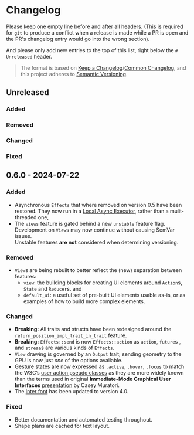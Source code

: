 # Changelog

Please keep one empty line before and after all headers. (This is required for `git` to produce a conflict when a release is made while a PR is open and the PR's changelog entry would go into the wrong section).

And please only add new entries to the top of this list, right below the `# Unreleased` header.

> The format is based on [Keep a Changelog](https://keepachangelog.com/en/1.1.0/)/[Common Changelog](https://common-changelog.org),
> and this project adheres to [Semantic Versioning](https://semver.org/spec/v2.0.0.html).



## Unreleased

### Added

### Removed

### Changed

### Fixed



## 0.6.0 - 2024-07-22

### Added

- Asynchronous `Effects` that where removed on version 0.5 have been restored. They now run in a [Local Async Executor](https://maciej.codes/2022-06-09-local-async.html), rather than a mulit-threaded one, 
- The `views` feature is gated behind a new `unstable` feature flag. Development on `View`s may now continue without causing SemVar issues.  
  Unstable features **are not** considered when determining versioning.

### Removed

- `View`s are being rebuilt to better reflect the (new) separation between features:
  - `view`: the building blocks for creating UI elements around `Action`s, `State` and `Reducer`s. and
  - `default_ui`: a useful set of pre-built UI elements usable as-is, or as examples of how to build more complex elements.

### Changed

- **Breaking:** All traits and structs have been redesigned around the `return_position_impl_trait_in_trait` feature.
- **Breaking:** `Effects::send` is now `Effects::action` as `action`, `future`s , and `streaa`s are various kinds of `Effects`.
- `View` drawing is governed by an `Output` trait; sending geometry to the GPU is now just _one_ of the options available.
- Gesture states are now expressed as `.active`, `.hover`, `.focus` to match the W3C’s [user action pseudo classes](https://www.w3.org/TR/selectors-3/#the-user-action-pseudo-classes-hover-act) as they are more widely known than the terms used in original **Immediate-Mode Graphical User Interfaces** [presentation](https://www.youtube.com/watch?v=Z1qyvQsjK5Y&t=731s) by Casey Muratori.
- The [Inter font](https://rsms.me/inter/) has been updated to version 4.0.

### Fixed

- Better documentation and automated testing throughout.
- Shape plans are cached for text layout.

